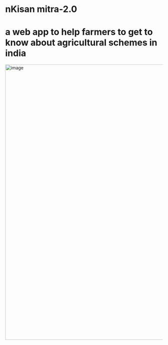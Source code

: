 # nKisan mitra-2.0


# a web app to help farmers to get to know about agricultural schemes in india
<img width="881" alt="image" src="https://github.com/s2ahil/nit-raipur-2.0/assets/101473078/5b0dd2b1-e323-49fe-a240-a8039e4b0a07">

